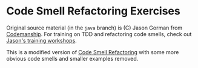 # Code Smell Refactoring Exercises

Original source material (in the `java` branch) is (C) Jason Gorman from
[Codemanship][c]. For training on TDD and refactoring code smells, check out
[Jason's training workshops][tw].

This is a modified version of [Code Smell Refactoring][cs] with some
more obvious code smells and smaller examples removed.

[c]: http://codemanship.co.uk/
[tw]: http://codemanship.co.uk/tdd.html
[cs]: https://github.com/swanson/code-smell-refactoring
